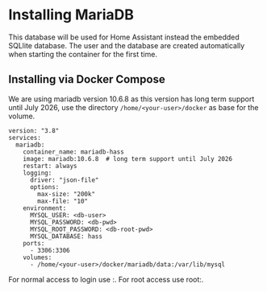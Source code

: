# Installing MariaDB

This database will be used for Home Assistant instead the embedded SQLlite database. The user and the database are created automatically when starting the container for the first time.

## Installing via Docker Compose

We are using mariadb version 10.6.8 as this version has long term support until July 2026, use the directory `/home/<your-user>/docker` as base for the volume.


```
version: "3.8"
services:
  mariadb:
    container_name: mariadb-hass
    image: mariadb:10.6.8  # long term support until July 2026
    restart: always
    logging:
      driver: "json-file"
      options:
        max-size: "200k"
        max-file: "10"
    environment:
      MYSQL_USER: <db-user>
      MYSQL_PASSWORD: <db-pwd>
      MYSQL_ROOT_PASSWORD: <db-root-pwd>
      MYSQL_DATABASE: hass
    ports:
      - 3306:3306
    volumes:
      - /home/<your-user>/docker/mariadb/data:/var/lib/mysql
```
For normal access to login use <db-user>:<db-pwd>. For root access use root:<db-root-pwd>.
